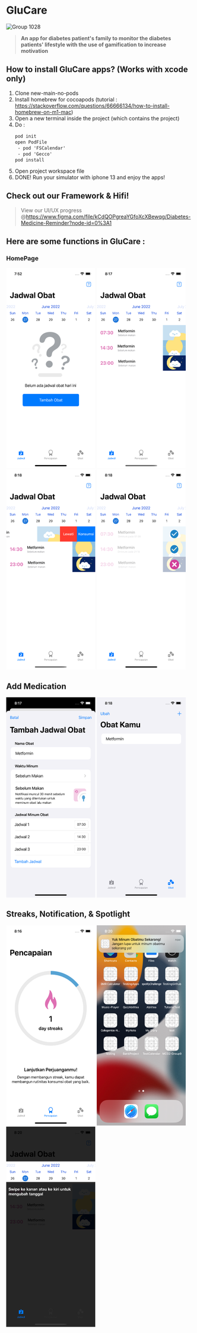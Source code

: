 # GluCare
![Group 1028](https://user-images.githubusercontent.com/78020206/175948947-70115b1d-2956-41e6-986c-fef697bd313e.png)
> **An app for diabetes patient's family to monitor the diabetes patients' lifestyle with the use of gamification to increase motivation**


## How to install GluCare apps? (Works with xcode only)
1. Clone new-main-no-pods
2. Install homebrew for cocoapods (tutorial : https://stackoverflow.com/questions/66666134/how-to-install-homebrew-on-m1-mac)
2. Open a new terminal inside the project (which contains the project)
3. Do :
    ```
    pod init
    open PodFile
     - pod 'FSCalendar'
     - pod 'Gecco'
    pod install
    ```
4. Open project workspace file
5. DONE! Run your simulator with iphone 13 and enjoy the apps!

## Check out our Framework & Hifi!
> View our UI/UX progress @https://www.figma.com/file/kCdQOPgreaYGfoXcXBewqg/Diabetes-Medicine-Reminder?node-id=0%3A1

## Here are some functions in GluCare :

### HomePage                      
<p float="left">
   <img src="Screenshot/Simulator Screen Shot - iPhone 13 - 2022-06-27 at 19.52.01.png" width="240" height="540">
   <img src="Screenshot/Simulator Screen Shot - iPhone 13 - 2022-06-27 at 20.17.55.png" width="240" height="540">
   <img src="Screenshot/Simulator Screen Shot - iPhone 13 - 2022-06-27 at 20.18.08.png" width="240" height="540">
   <img src="Screenshot/Simulator Screen Shot - iPhone 13 - 2022-06-27 at 20.18.28.png" width="240" height="540">

## Add Medication                      
<p float="left">
   <img src="Screenshot/Simulator Screen Shot - iPhone 13 - 2022-06-27 at 20.17.49.png" width="240" height="540">
   <img src="Screenshot/Simulator Screen Shot - iPhone 13 - 2022-06-27 at 20.18.48.png" width="240" height="540">
   
## Streaks, Notification, & Spotlight                   
<p float="left">
   <img src="Screenshot/Simulator Screen Shot - iPhone 13 - 2022-06-27 at 20.16.34.png" width="240" height="540">
   <img src="Screenshot/Simulator Screen Shot - iPhone 13 - 2022-06-27 at 20.20.01.png" width="240" height="540">
   <img src="Screenshot/Simulator Screen Shot - iPhone 13 - 2022-06-27 at 20.20.32.png" width="240" height="540">
